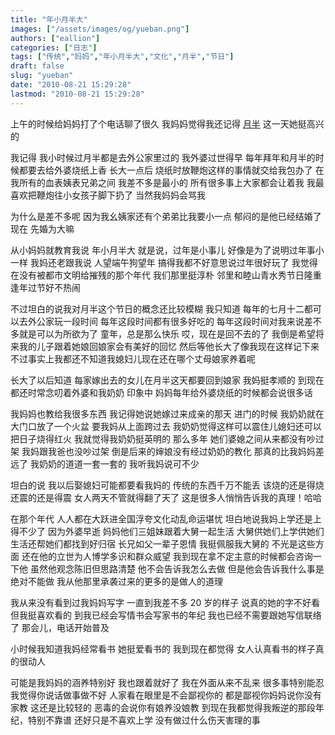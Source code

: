 ```yaml
---
title: "年小月半大"
images: ["/assets/images/og/yueban.png"]
authors: ["eallion"]
categories: ["日志"]
tags: ["传统","妈妈","年小月半大","文化","月半","节日"]
draft: false
slug: "yueban"
date: "2010-08-21 15:29:28"
lastmod: "2010-08-21 15:29:28"
---
```


上午的时候给妈妈打了个电话聊了很久
 我妈妈觉得我还记得 [月半](http://baike.baidu.com/view/566477.htm) 这一天她挺高兴的

我记得
 我小时候过月半都是去外公家里过的
 我外婆过世得早
 每年拜年和月半的时候都要去给外婆烧纸上香
 长大一点后
 烧纸时放鞭炮这样的事情就交给我包办了
 在我所有的血表姨表兄弟之间
 我差不多是最小的
 所有很多事上大家都会让着我
 我最喜欢把鞭炮往小女孩子脚下扔了
 当然我妈妈会骂我

为什么是差不多呢
 因为我幺姨家还有个弟弟比我要小一点
 郁闷的是他已经结婚了现在
 先婚为大嘛

从小妈妈就教育我说
 年小月半大
 就是说，过年是小事儿
 好像是为了说明过年事小一样
 我妈还老跟我说
 人望端午狗望年
 搞得我都不好意思说过年很好玩了
 我觉得
 在没有被都市文明给摧残的那个年代
 我们那里挺淳朴
 邻里和睦山青水秀节日隆重
 逢年过节好不热闹

不过坦白的说我对月半这个节日的概念还比较模糊
 我只知道
 每年的七月十二都可以去外公家玩一段时间
 每年这段时间都有很多好吃的
 每年这段时间对我来说差不多就是可以为所欲为了
 童年，总是那么快乐
 哎，现在是回不去的了
 我倒是希望将来我的儿子跟着她娘回娘家会有美好的回忆
 然后等他长大了像我现在这样记下来
 不过事实上我都还不知道我媳妇儿现在还在哪个丈母娘家养着呢

长大了以后知道
 每家嫁出去的女儿在月半这天都要回到娘家
 我妈挺孝顺的
 到现在都还时常念叨着外婆和我奶奶
 印象中
 妈妈每年给外婆烧纸的时候都会说很多话

我妈妈也教给我很多东西
 我记得她说她嫁过来成亲的那天
 进门的时候
 我奶奶就在大门口放了一个火盆
 要我妈从上面跨过去
 我奶奶觉得这样可以震住儿媳妇还可以把日子烧得红火
 我就觉得我奶奶挺英明的
 那么多年
 她们婆媳之间从来都没有吵过架
 我妈跟我爸也没吵过架
 倒是后来的婶娘没有经过奶奶的教化
 那真的比我妈妈差远了
 我奶奶的道道一套一套的
 我听我妈说可不少

坦白的说
 我以后娶媳妇可能都要看我妈的
 传统的东西千万不能丢
 该烧的还是得烧还震的还是得震
 女人两天不管就得翻了天了
 这是很多人悄悄告诉我的真理！哈哈

在那个年代
 人人都在大跃进全国浮夸文化动乱命运堪忧
 坦白地说我妈上学还是上得不少了
 因为外婆早逝
 妈妈他们三姐妹跟着大舅一起生活
 大舅供她们上学供她们生活还帮她们都找到好归宿
 长兄如父一辈子恩情
 我挺佩服我大舅的
 不光是这些方面
 还在他的立世为人博学多识和群众威望
 我到现在拿不定主意的时候都会咨询一下他
 虽然他观念陈旧但思路清楚
 他不会告诉我怎么去做
 但是他会告诉我什么事是绝对不能做
 我从他那里承袭过来的更多的是做人的道理

我从来没有看到过我妈妈写字
 一直到我差不多 20 岁的样子
 说真的她的字不好看但我挺喜欢看的
 到我已经会写情书会写家书的年纪
 我也已经不需要跟她写信联络了
 那会儿，电话开始普及

小时候我知道我妈经常看书
 她挺爱看书的
 我到现在都觉得
 女人认真看书的样子真的很动人

可能是我妈妈的涵养特别好
 我也跟着就好了
 我在外面从来不乱来
 很多事特别能忍
 我觉得你说话做事做不好
 人家看在眼里是不会鄙视你的
 都是鄙视你妈妈说你没有家教
 这还是比较轻的
 恶毒的会说你有娘养没娘教
 到现在我都觉得我叛逆的那段年纪，特别不靠谱
 还好只是不喜欢上学
 没有做过什么伤天害理的事
